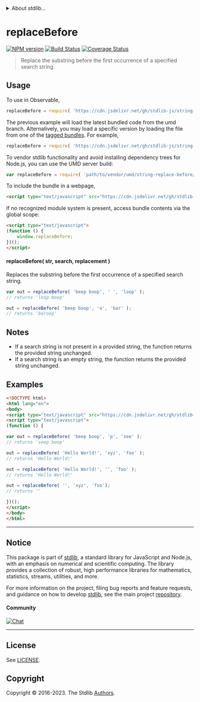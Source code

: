 <!--

@license Apache-2.0

Copyright (c) 2023 The Stdlib Authors.

Licensed under the Apache License, Version 2.0 (the "License");
you may not use this file except in compliance with the License.
You may obtain a copy of the License at

   http://www.apache.org/licenses/LICENSE-2.0

Unless required by applicable law or agreed to in writing, software
distributed under the License is distributed on an "AS IS" BASIS,
WITHOUT WARRANTIES OR CONDITIONS OF ANY KIND, either express or implied.
See the License for the specific language governing permissions and
limitations under the License.

-->


<details>
  <summary>
    About stdlib...
  </summary>
  <p>We believe in a future in which the web is a preferred environment for numerical computation. To help realize this future, we've built stdlib. stdlib is a standard library, with an emphasis on numerical and scientific computation, written in JavaScript (and C) for execution in browsers and in Node.js.</p>
  <p>The library is fully decomposable, being architected in such a way that you can swap out and mix and match APIs and functionality to cater to your exact preferences and use cases.</p>
  <p>When you use stdlib, you can be absolutely certain that you are using the most thorough, rigorous, well-written, studied, documented, tested, measured, and high-quality code out there.</p>
  <p>To join us in bringing numerical computing to the web, get started by checking us out on <a href="https://github.com/stdlib-js/stdlib">GitHub</a>, and please consider <a href="https://opencollective.com/stdlib">financially supporting stdlib</a>. We greatly appreciate your continued support!</p>
</details>

# replaceBefore

[![NPM version][npm-image]][npm-url] [![Build Status][test-image]][test-url] [![Coverage Status][coverage-image]][coverage-url] <!-- [![dependencies][dependencies-image]][dependencies-url] -->

> Replace the substring before the first occurrence of a specified search string.

<!-- Section to include introductory text. Make sure to keep an empty line after the intro `section` element and another before the `/section` close. -->

<section class="intro">

</section>

<!-- /.intro -->

<!-- Package usage documentation. -->



<section class="usage">

## Usage

To use in Observable,

```javascript
replaceBefore = require( 'https://cdn.jsdelivr.net/gh/stdlib-js/string-replace-before@umd/browser.js' )
```
The previous example will load the latest bundled code from the umd branch. Alternatively, you may load a specific version by loading the file from one of the [tagged bundles](https://github.com/stdlib-js/string-replace-before/tags). For example,

```javascript
replaceBefore = require( 'https://cdn.jsdelivr.net/gh/stdlib-js/string-replace-before@v0.1.0-umd/browser.js' )
```

To vendor stdlib functionality and avoid installing dependency trees for Node.js, you can use the UMD server build:

```javascript
var replaceBefore = require( 'path/to/vendor/umd/string-replace-before/index.js' )
```

To include the bundle in a webpage,

```html
<script type="text/javascript" src="https://cdn.jsdelivr.net/gh/stdlib-js/string-replace-before@umd/browser.js"></script>
```

If no recognized module system is present, access bundle contents via the global scope:

```html
<script type="text/javascript">
(function () {
    window.replaceBefore;
})();
</script>
```

#### replaceBefore( str, search, replacement )

Replaces the substring before the first occurrence of a specified search string.

```javascript
var out = replaceBefore( 'beep boop', ' ', 'loop' );
// returns 'loop boop'

out = replaceBefore( 'beep boop', 'o', 'bar' );
// returns 'baroop'
```

</section>

<!-- /.usage -->

<!-- Package usage notes. Make sure to keep an empty line after the `section` element and another before the `/section` close. -->

<section class="notes">

## Notes

-   If a search string is not present in a provided string, the function returns the provided string unchanged.
-   If a search string is an empty string, the function returns the provided string unchanged.

</section>

<!-- /.notes -->

<!-- Package usage examples. -->

<section class="examples">

## Examples

<!-- eslint no-undef: "error" -->

```html
<!DOCTYPE html>
<html lang="en">
<body>
<script type="text/javascript" src="https://cdn.jsdelivr.net/gh/stdlib-js/string-replace-before@umd/browser.js"></script>
<script type="text/javascript">
(function () {

var out = replaceBefore( 'beep boop', 'p', 'see' );
// returns 'seep boop'

out = replaceBefore( 'Hello World!', 'xyz', 'foo' );
// returns 'Hello World!'

out = replaceBefore( 'Hello World!', '', 'foo' );
// returns 'Hello World!'

out = replaceBefore( '', 'xyz', 'foo');
// returns ''

})();
</script>
</body>
</html>
```

</section>

<!-- /.examples -->

<!-- Section for describing a command-line interface. -->



<!-- Section to include cited references. If references are included, add a horizontal rule *before* the section. Make sure to keep an empty line after the `section` element and another before the `/section` close. -->

<section class="references">

</section>

<!-- /.references -->

<!-- Section for related `stdlib` packages. Do not manually edit this section, as it is automatically populated. -->

<section class="related">

</section>

<!-- /.related -->

<!-- Section for all links. Make sure to keep an empty line after the `section` element and another before the `/section` close. -->


<section class="main-repo" >

* * *

## Notice

This package is part of [stdlib][stdlib], a standard library for JavaScript and Node.js, with an emphasis on numerical and scientific computing. The library provides a collection of robust, high performance libraries for mathematics, statistics, streams, utilities, and more.

For more information on the project, filing bug reports and feature requests, and guidance on how to develop [stdlib][stdlib], see the main project [repository][stdlib].

#### Community

[![Chat][chat-image]][chat-url]

---

## License

See [LICENSE][stdlib-license].


## Copyright

Copyright &copy; 2016-2023. The Stdlib [Authors][stdlib-authors].

</section>

<!-- /.stdlib -->

<!-- Section for all links. Make sure to keep an empty line after the `section` element and another before the `/section` close. -->

<section class="links">

[npm-image]: http://img.shields.io/npm/v/@stdlib/string-replace-before.svg
[npm-url]: https://npmjs.org/package/@stdlib/string-replace-before

[test-image]: https://github.com/stdlib-js/string-replace-before/actions/workflows/test.yml/badge.svg?branch=v0.1.0
[test-url]: https://github.com/stdlib-js/string-replace-before/actions/workflows/test.yml?query=branch:v0.1.0

[coverage-image]: https://img.shields.io/codecov/c/github/stdlib-js/string-replace-before/main.svg
[coverage-url]: https://codecov.io/github/stdlib-js/string-replace-before?branch=main

<!--

[dependencies-image]: https://img.shields.io/david/stdlib-js/string-replace-before.svg
[dependencies-url]: https://david-dm.org/stdlib-js/string-replace-before/main

-->

[chat-image]: https://img.shields.io/gitter/room/stdlib-js/stdlib.svg
[chat-url]: https://app.gitter.im/#/room/#stdlib-js_stdlib:gitter.im

[stdlib]: https://github.com/stdlib-js/stdlib

[stdlib-authors]: https://github.com/stdlib-js/stdlib/graphs/contributors

[cli-section]: https://github.com/stdlib-js/string-replace-before#cli
[cli-url]: https://github.com/stdlib-js/string-replace-before/tree/cli
[@stdlib/string-replace-before]: https://github.com/stdlib-js/string-replace-before/tree/main

[umd]: https://github.com/umdjs/umd
[es-module]: https://developer.mozilla.org/en-US/docs/Web/JavaScript/Guide/Modules

[deno-url]: https://github.com/stdlib-js/string-replace-before/tree/deno
[umd-url]: https://github.com/stdlib-js/string-replace-before/tree/umd
[esm-url]: https://github.com/stdlib-js/string-replace-before/tree/esm
[branches-url]: https://github.com/stdlib-js/string-replace-before/blob/main/branches.md

[stdlib-license]: https://raw.githubusercontent.com/stdlib-js/string-replace-before/main/LICENSE

[standard-streams]: https://en.wikipedia.org/wiki/Standard_streams

[mdn-regexp]: https://developer.mozilla.org/en-US/docs/Web/JavaScript/Guide/Regular_Expressions

</section>

<!-- /.links -->
